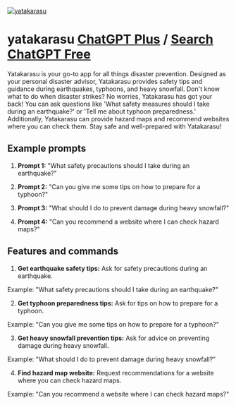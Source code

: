 
[![yatakarasu](https://files.oaiusercontent.com/file-ySvVApl0HzzvvABW7liCvG7d?se=2123-10-17T11%3A29%3A30Z&sp=r&sv=2021-08-06&sr=b&rscc=max-age%3D31536000%2C%20immutable&rscd=attachment%3B%20filename%3Dicon.png&sig=wkvba6LzyZ6elQRxsXAWgtZAVF3J/kdLiZSC18nO2%2BE%3D)](https://chat.openai.com/g/g-pIs7stX0E-yatakarasu)

# yatakarasu [ChatGPT Plus](https://chat.openai.com/g/g-pIs7stX0E-yatakarasu) / [Search ChatGPT Free](https://gptcall.net/index.html#/?search=yatakarasu)

Yatakarasu is your go-to app for all things disaster prevention. Designed as your personal disaster advisor, Yatakarasu provides safety tips and guidance during earthquakes, typhoons, and heavy snowfall. Don't know what to do when disaster strikes? No worries, Yatakarasu has got your back! You can ask questions like 'What safety measures should I take during an earthquake?' or 'Tell me about typhoon preparedness.' Additionally, Yatakarasu can provide hazard maps and recommend websites where you can check them. Stay safe and well-prepared with Yatakarasu!

## Example prompts

1. **Prompt 1:** "What safety precautions should I take during an earthquake?"

2. **Prompt 2:** "Can you give me some tips on how to prepare for a typhoon?"

3. **Prompt 3:** "What should I do to prevent damage during heavy snowfall?"

4. **Prompt 4:** "Can you recommend a website where I can check hazard maps?"

## Features and commands

1. **Get earthquake safety tips:** Ask for safety precautions during an earthquake.

Example: "What safety precautions should I take during an earthquake?"

2. **Get typhoon preparedness tips:** Ask for tips on how to prepare for a typhoon.

Example: "Can you give me some tips on how to prepare for a typhoon?"

3. **Get heavy snowfall prevention tips:** Ask for advice on preventing damage during heavy snowfall.

Example: "What should I do to prevent damage during heavy snowfall?"

4. **Find hazard map website:** Request recommendations for a website where you can check hazard maps.

Example: "Can you recommend a website where I can check hazard maps?"


